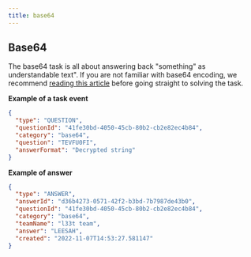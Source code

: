 ```yaml
---
title: base64
---
```


## Base64

The base64 task is all about answering back "something" as understandable text". If you are not familiar with base64 encoding, we recommend [reading this article](https://en.wikipedia.org/wiki/Base64) before going straight to solving the task.

**Example of a task event**

```json
{
  "type": "QUESTION",
  "questionId": "41fe30bd-4050-45cb-80b2-cb2e82ec4b84",
  "category": "base64",
  "question": "TEVFU0FI",
  "answerFormat": "Decrypted string"
}
```

**Example of answer**

```json
{
  "type": "ANSWER",
  "answerId": "d36b4273-0571-42f2-b3bd-7b7987de43b0",
  "questionId": "41fe30bd-4050-45cb-80b2-cb2e82ec4b84",
  "category": "base64",
  "teamName": "l33t team",
  "answer": "LEESAH",
  "created": "2022-11-07T14:53:27.581147"
}
```